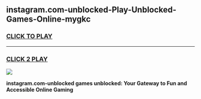 
## instagram.com-unblocked-Play-Unblocked-Games-Online-mygkc
<h3>
<a href="https://premium76.site?title=instagram.com-unblocked&ref=25A">CLICK TO PLAY</a></h3>
<hr>

<h3>
<a href="https://premium76.site?title=instagram.com-unblocked&ref=25A">CLICK 2 PLAY</a>
  
</h3>

<a href="https://premium76.site?title=instagram.com-unblocked&ref=25A"><img src="https://clearcache.store/games.png"></a>


**instagram.com-unblocked games unblocked: Your Gateway to Fun and Accessible Online Gaming**
